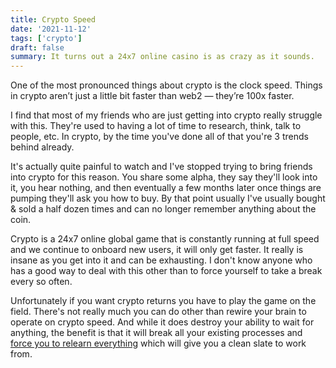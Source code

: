 ```yaml
---
title: Crypto Speed
date: '2021-11-12'
tags: ['crypto']
draft: false
summary: It turns out a 24x7 online casino is as crazy as it sounds.
---
```


One of the most pronounced things about crypto is the clock speed. Things in crypto aren’t just a little bit faster than web2 — they’re 100x faster.

I find that most of my friends who are just getting into crypto really struggle with this. They're used to having a lot of time to research, think, talk to people, etc. In crypto, by the time you've done all of that you're 3 trends behind already.

It's actually quite painful to watch and I've stopped trying to bring friends into crypto for this reason. You share some alpha, they say they'll look into it, you hear nothing, and then eventually a few months later once things are pumping they'll ask you how to buy. By that point usually I've usually bought & sold a half dozen times and can no longer remember anything about the coin.

Crypto is a 24x7 online global game that is constantly running at full speed and we continue to onboard new users, it will only get faster. It really is insane as you get into it and can be exhausting. I don't know anyone who has a good way to deal with this other than to force yourself to take a break every so often.

Unfortunately if you want crypto returns you have to play the game on the field. There's not really much you can do other than rewire your brain to operate on crypto speed. And while it does destroy your ability to wait for anything, the benefit is that it will break all your existing processes and [force you to relearn everything](/blog/what-got-you-here) which will give you a clean slate to work from.